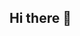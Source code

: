 ## Hi there 👋

<!--
**K9Canines/K9Canines** is a ✨ _special_ ✨ repository because its `README.md` (this file) appears on your GitHub profile.

Here are some ideas to get you started:

- 🔭 I’m currently working on ...
- 🌱 I’m currently learning ...
- 👯 I’m looking to collaborate on ...
- 🤔 I’m looking for help with ...
- 💬 Ask me about ...
- 📫 How to reach me: ...
- 😄 Pronouns: ...
- ⚡ Fun fact: ...![d2798764](https://github.com/user-attachments/assets/6cc3218b-d790-43d4-94da-d51f44c8142e)

-->
